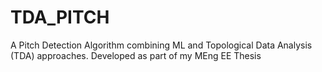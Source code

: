 # TDA_PITCH
A Pitch Detection Algorithm combining ML and Topological Data Analysis (TDA) approaches. Developed as part of my MEng EE Thesis

